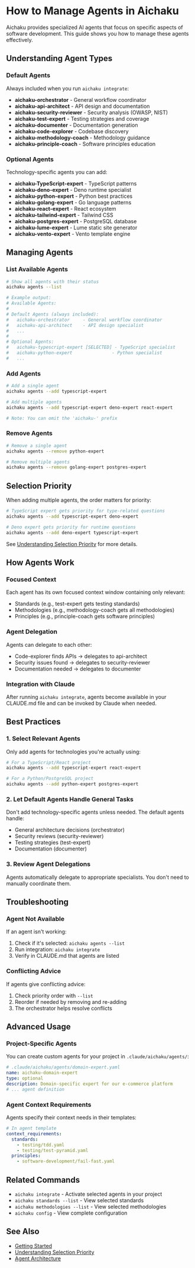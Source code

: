 # How to Manage Agents in Aichaku

Aichaku provides specialized AI agents that focus on specific aspects of software development. This guide shows you how
to manage these agents effectively.

## Understanding Agent Types

### Default Agents

Always included when you run `aichaku integrate`:

- **aichaku-orchestrator** - General workflow coordinator
- **aichaku-api-architect** - API design and documentation
- **aichaku-security-reviewer** - Security analysis (OWASP, NIST)
- **aichaku-test-expert** - Testing strategies and coverage
- **aichaku-documenter** - Documentation generation
- **aichaku-code-explorer** - Codebase discovery
- **aichaku-methodology-coach** - Methodology guidance
- **aichaku-principle-coach** - Software principles education

### Optional Agents

Technology-specific agents you can add:

- **aichaku-TypeScript-expert** - TypeScript patterns
- **aichaku-deno-expert** - Deno runtime specialist
- **aichaku-python-expert** - Python best practices
- **aichaku-golang-expert** - Go language patterns
- **aichaku-react-expert** - React ecosystem
- **aichaku-tailwind-expert** - Tailwind CSS
- **aichaku-postgres-expert** - PostgreSQL database
- **aichaku-lume-expert** - Lume static site generator
- **aichaku-vento-expert** - Vento template engine

## Managing Agents

### List Available Agents

```bash
# Show all agents with their status
aichaku agents --list

# Example output:
# Available Agents:
# 
# Default Agents (always included):
#   aichaku-orchestrator     - General workflow coordinator
#   aichaku-api-architect    - API design specialist
#   ...
# 
# Optional Agents:
#   aichaku-typescript-expert [SELECTED] - TypeScript specialist
#   aichaku-python-expert               - Python specialist
#   ...
```

### Add Agents

```bash
# Add a single agent
aichaku agents --add typescript-expert

# Add multiple agents
aichaku agents --add typescript-expert deno-expert react-expert

# Note: You can omit the 'aichaku-' prefix
```

### Remove Agents

```bash
# Remove a single agent
aichaku agents --remove python-expert

# Remove multiple agents
aichaku agents --remove golang-expert postgres-expert
```

## Selection Priority

When adding multiple agents, the order matters for priority:

```bash
# TypeScript expert gets priority for type-related questions
aichaku agents --add typescript-expert deno-expert

# Deno expert gets priority for runtime questions
aichaku agents --add deno-expert typescript-expert
```

See [Understanding Selection Priority](./understand-selection-priority.md) for more details.

## How Agents Work

### Focused Context

Each agent has its own focused context window containing only relevant:

- Standards (e.g., test-expert gets testing standards)
- Methodologies (e.g., methodology-coach gets all methodologies)
- Principles (e.g., principle-coach gets software principles)

### Agent Delegation

Agents can delegate to each other:

- Code-explorer finds APIs → delegates to api-architect
- Security issues found → delegates to security-reviewer
- Documentation needed → delegates to documenter

### Integration with Claude

After running `aichaku integrate`, agents become available in your CLAUDE.md file and can be invoked by Claude when
needed.

## Best Practices

### 1. Select Relevant Agents

Only add agents for technologies you're actually using:

```bash
# For a TypeScript/React project
aichaku agents --add typescript-expert react-expert

# For a Python/PostgreSQL project
aichaku agents --add python-expert postgres-expert
```

### 2. Let Default Agents Handle General Tasks

Don't add technology-specific agents unless needed. The default agents handle:

- General architecture decisions (orchestrator)
- Security reviews (security-reviewer)
- Testing strategies (test-expert)
- Documentation (documenter)

### 3. Review Agent Delegations

Agents automatically delegate to appropriate specialists. You don't need to manually coordinate them.

## Troubleshooting

### Agent Not Available

If an agent isn't working:

1. Check if it's selected: `aichaku agents --list`
2. Run integration: `aichaku integrate`
3. Verify in CLAUDE.md that agents are listed

### Conflicting Advice

If agents give conflicting advice:

1. Check priority order with `--list`
2. Reorder if needed by removing and re-adding
3. The orchestrator helps resolve conflicts

## Advanced Usage

### Project-Specific Agents

You can create custom agents for your project in `.claude/aichaku/agents/`:

```yaml
# .claude/aichaku/agents/domain-expert.yaml
name: aichaku-domain-expert
type: optional
description: Domain-specific expert for our e-commerce platform
# ... agent definition
```

### Agent Context Requirements

Agents specify their context needs in their templates:

```yaml
# In agent template
context_requirements:
  standards:
    - testing/tdd.yaml
    - testing/test-pyramid.yaml
  principles:
    - software-development/fail-fast.yaml
```

## Related Commands

- `aichaku integrate` - Activate selected agents in your project
- `aichaku standards --list` - View selected standards
- `aichaku methodologies --list` - View selected methodologies
- `aichaku config` - View complete configuration

## See Also

- [Getting Started](../tutorials/getting-started.md)
- [Understanding Selection Priority](./understand-selection-priority.md)
- [Agent Architecture](../explanation/agent-architecture.md)
